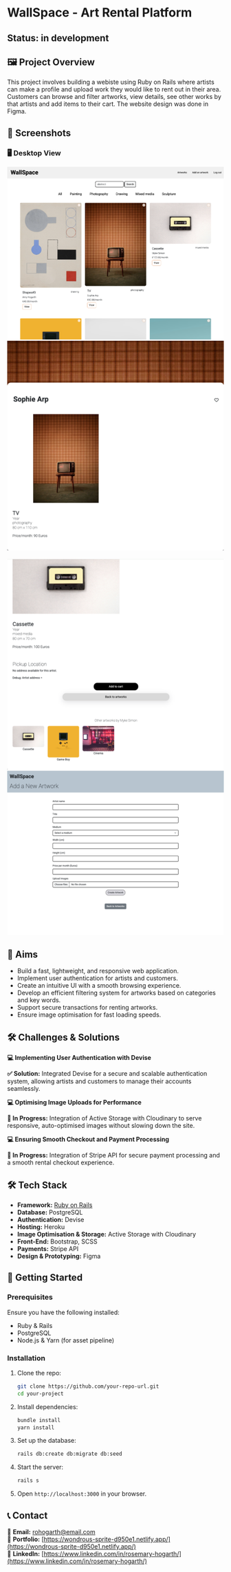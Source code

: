 # WallSpace - Art Rental Platform

## Status: in development

## 🖼️ Project Overview  

This project involves building a webiste using Ruby on Rails where artists can make a profile and upload work they would like to rent out in their area. Customers can browse and filter artworks, view details, see other works by that artists and add items to their cart. The website design was done in Figma.


## 📸 Screenshots  

### 🖥️ Desktop View  

![Desktop View](screenshots/index.png) 
</br>
![Desktop View](screenshots/show.png)  
</br>
![Desktop View](screenshots/show-2.png) 
</br>
![Desktop View](screenshots/form.png)  


## 🎯 Aims

- Build a fast, lightweight, and responsive web application.
- Implement user authentication for artists and customers.
- Create an intuitive UI with a smooth browsing experience.
- Develop an efficient filtering system for artworks based on categories and key words.
- Support secure transactions for renting artworks.
- Ensure image optimisation for fast loading speeds.

## 🛠️ Challenges & Solutions

**💻 Implementing User Authentication with Devise**

**✅ Solution:** Integrated Devise for a secure and scalable authentication system, allowing artists and customers to manage their accounts seamlessly.

**💻 Optimising Image Uploads for Performance**

**🚧 In Progress:** Integration of Active Storage with Cloudinary to serve responsive, auto-optimised images without slowing down the site.

**💻 Ensuring Smooth Checkout and Payment Processing**

**🚧 In Progress:** Integration of Stripe API for secure payment processing and a smooth rental checkout experience.


## 🛠 Tech Stack

- **Framework:** [Ruby on Rails](https://rubyonrails.org/)
- **Database:** PostgreSQL
- **Authentication:** Devise
- **Hosting:** Heroku 
- **Image Optimisation & Storage:** Active Storage with Cloudinary
- **Front-End:** Bootstrap, SCSS
- **Payments:** Stripe API 
- **Design & Prototyping:** Figma


## 🚀 Getting Started

### Prerequisites

Ensure you have the following installed:

- Ruby & Rails
- PostgreSQL
- Node.js & Yarn (for asset pipeline)

### Installation

1. Clone the repo:
   ```sh
   git clone https://github.com/your-repo-url.git  
   cd your-project  
   ```
2. Install dependencies:
   ```sh
   bundle install  
   yarn install  
   ```
3. Set up the database:
   ```sh
   rails db:create db:migrate db:seed  
   ```
4. Start the server:
   ```sh
   rails s  
   ```
5. Open `http://localhost:3000` in your browser.



## 📞 Contact  

📧 **Email:** rohogarth@email.com  
🔗 **Portfolio:** [https://wondrous-sprite-d950e1.netlify.app/](https://wondrous-sprite-d950e1.netlify.app/)  
💼 **LinkedIn:** [https://www.linkedin.com/in/rosemary-hogarth/](https://www.linkedin.com/in/rosemary-hogarth/)  

